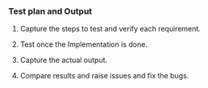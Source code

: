 

### Test plan and Output

1. Capture the steps to test and verify each requirement.

2. Test once the Implementation is done.

3. Capture the actual output.

4. Compare results and raise issues and fix the bugs.

